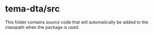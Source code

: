 # tema-dta/src

This folder contains source code that will automatically be added to the classpath when
the package is used.
